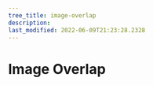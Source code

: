 ```yaml
---
tree_title: image-overlap
description: 
last_modified: 2022-06-09T21:23:28.2328
---
```


# Image Overlap
